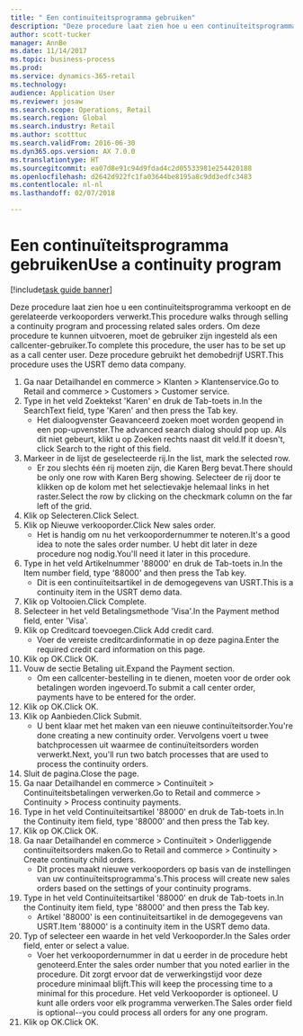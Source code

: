 ```yaml
--- 
title: " Een continuïteitsprogramma gebruiken"
description: "Deze procedure laat zien hoe u een continuïteitsprogramma verkoopt en de gerelateerde verkooporders verwerkt."
author: scott-tucker
manager: AnnBe
ms.date: 11/14/2017
ms.topic: business-process
ms.prod: 
ms.service: dynamics-365-retail
ms.technology: 
audience: Application User
ms.reviewer: josaw
ms.search.scope: Operations, Retail
ms.search.region: Global
ms.search.industry: Retail
ms.author: scotttuc
ms.search.validFrom: 2016-06-30
ms.dyn365.ops.version: AX 7.0.0
ms.translationtype: HT
ms.sourcegitcommit: ea07d8e91c94d9fdad4c2d05533981e254420188
ms.openlocfilehash: d2642d922fc1fa03644be8195a8c9dd3edfc3483
ms.contentlocale: nl-nl
ms.lasthandoff: 02/07/2018

---
```

# <a name="use-a-continuity-program"></a><span data-ttu-id="09cd3-103"> Een continuïteitsprogramma gebruiken</span><span class="sxs-lookup"><span data-stu-id="09cd3-103">Use a continuity program</span></span>

[!include[task guide banner](../includes/task-guide-banner.md)]

<span data-ttu-id="09cd3-104">Deze procedure laat zien hoe u een continuïteitsprogramma verkoopt en de gerelateerde verkooporders verwerkt.</span><span class="sxs-lookup"><span data-stu-id="09cd3-104">This procedure walks through selling a continuity program and processing related sales orders.</span></span> <span data-ttu-id="09cd3-105">Om deze procedure te kunnen uitvoeren, moet de gebruiker zijn ingesteld als een callcenter-gebruiker.</span><span class="sxs-lookup"><span data-stu-id="09cd3-105">To complete this procedure, the user has to be set up as a call center user.</span></span> <span data-ttu-id="09cd3-106">Deze procedure gebruikt het demobedrijf USRT.</span><span class="sxs-lookup"><span data-stu-id="09cd3-106">This procedure uses the USRT demo data company.</span></span>

1. <span data-ttu-id="09cd3-107">Ga naar Detailhandel en commerce > Klanten > Klantenservice.</span><span class="sxs-lookup"><span data-stu-id="09cd3-107">Go to Retail and commerce > Customers > Customer service.</span></span>
2. <span data-ttu-id="09cd3-108">Type in het veld Zoektekst 'Karen' en druk de Tab-toets in.</span><span class="sxs-lookup"><span data-stu-id="09cd3-108">In the SearchText field, type 'Karen' and then press the Tab key.</span></span>
    * <span data-ttu-id="09cd3-109">Het dialoogvenster Geavanceerd zoeken moet worden geopend in een pop-upvenster.</span><span class="sxs-lookup"><span data-stu-id="09cd3-109">The advanced search dialog should pop up.</span></span> <span data-ttu-id="09cd3-110">Als dit niet gebeurt, klikt u op Zoeken rechts naast dit veld.</span><span class="sxs-lookup"><span data-stu-id="09cd3-110">If it doesn't, click Search to the right of this field.</span></span>  
3. <span data-ttu-id="09cd3-111">Markeer in de lijst de geselecteerde rij.</span><span class="sxs-lookup"><span data-stu-id="09cd3-111">In the list, mark the selected row.</span></span>
    * <span data-ttu-id="09cd3-112">Er zou slechts één rij moeten zijn, die Karen Berg bevat.</span><span class="sxs-lookup"><span data-stu-id="09cd3-112">There should be only one row with Karen Berg showing.</span></span> <span data-ttu-id="09cd3-113">Selecteer de rij door te klikken op de kolom met het selectievakje helemaal links in het raster.</span><span class="sxs-lookup"><span data-stu-id="09cd3-113">Select the row by clicking on the checkmark column on the far left of the grid.</span></span>  
4. <span data-ttu-id="09cd3-114">Klik op Selecteren.</span><span class="sxs-lookup"><span data-stu-id="09cd3-114">Click Select.</span></span>
5. <span data-ttu-id="09cd3-115">Klik op Nieuwe verkooporder.</span><span class="sxs-lookup"><span data-stu-id="09cd3-115">Click New sales order.</span></span>
    * <span data-ttu-id="09cd3-116">Het is handig om nu het verkoopordernummer te noteren.</span><span class="sxs-lookup"><span data-stu-id="09cd3-116">It's a good idea to note the sales order number.</span></span> <span data-ttu-id="09cd3-117">U hebt dit later in deze procedure nog nodig.</span><span class="sxs-lookup"><span data-stu-id="09cd3-117">You'll need it later in this procedure.</span></span>  
6. <span data-ttu-id="09cd3-118">Type in het veld Artikelnummer '88000' en druk de Tab-toets in.</span><span class="sxs-lookup"><span data-stu-id="09cd3-118">In the Item number field, type '88000' and then press the Tab key.</span></span>
    * <span data-ttu-id="09cd3-119">Dit is een continuïteitsartikel in de demogegevens van USRT.</span><span class="sxs-lookup"><span data-stu-id="09cd3-119">This is a continuity item in the USRT demo data.</span></span>  
7. <span data-ttu-id="09cd3-120">Klik op Voltooien.</span><span class="sxs-lookup"><span data-stu-id="09cd3-120">Click Complete.</span></span>
8. <span data-ttu-id="09cd3-121">Selecteer in het veld Betalingsmethode 'Visa'.</span><span class="sxs-lookup"><span data-stu-id="09cd3-121">In the Payment method field, enter 'Visa'.</span></span>
9. <span data-ttu-id="09cd3-122">Klik op Creditcard toevoegen.</span><span class="sxs-lookup"><span data-stu-id="09cd3-122">Click Add credit card.</span></span>
    * <span data-ttu-id="09cd3-123">Voer de vereiste creditcardinformatie in op deze pagina.</span><span class="sxs-lookup"><span data-stu-id="09cd3-123">Enter the required credit card information on this page.</span></span>  
10. <span data-ttu-id="09cd3-124">Klik op OK.</span><span class="sxs-lookup"><span data-stu-id="09cd3-124">Click OK.</span></span>
11. <span data-ttu-id="09cd3-125">Vouw de sectie Betaling uit.</span><span class="sxs-lookup"><span data-stu-id="09cd3-125">Expand the Payment section.</span></span>
    * <span data-ttu-id="09cd3-126">Om een callcenter-bestelling in te dienen, moeten voor de order ook betalingen worden ingevoerd.</span><span class="sxs-lookup"><span data-stu-id="09cd3-126">To submit a call center order, payments have to be entered for the order.</span></span>  
12. <span data-ttu-id="09cd3-127">Klik op OK.</span><span class="sxs-lookup"><span data-stu-id="09cd3-127">Click OK.</span></span>
13. <span data-ttu-id="09cd3-128">Klik op Aanbieden.</span><span class="sxs-lookup"><span data-stu-id="09cd3-128">Click Submit.</span></span>
    * <span data-ttu-id="09cd3-129">U bent klaar met het maken van een nieuwe continuïteitsorder.</span><span class="sxs-lookup"><span data-stu-id="09cd3-129">You're done creating a new continuity order.</span></span> <span data-ttu-id="09cd3-130">Vervolgens voert u twee batchprocessen uit waarmee de continuïteitsorders worden verwerkt.</span><span class="sxs-lookup"><span data-stu-id="09cd3-130">Next, you'll run two batch processes that are used to process the continuity orders.</span></span>  
14. <span data-ttu-id="09cd3-131">Sluit de pagina.</span><span class="sxs-lookup"><span data-stu-id="09cd3-131">Close the page.</span></span>
15. <span data-ttu-id="09cd3-132">Ga naar Detailhandel en commerce > Continuïteit > Continuïteitsbetalingen verwerken.</span><span class="sxs-lookup"><span data-stu-id="09cd3-132">Go to Retail and commerce > Continuity > Process continuity payments.</span></span>
16. <span data-ttu-id="09cd3-133">Type in het veld Continuïteitsartikel '88000' en druk de Tab-toets in.</span><span class="sxs-lookup"><span data-stu-id="09cd3-133">In the Continuity item field, type '88000' and then press the Tab key.</span></span>
17. <span data-ttu-id="09cd3-134">Klik op OK.</span><span class="sxs-lookup"><span data-stu-id="09cd3-134">Click OK.</span></span>
18. <span data-ttu-id="09cd3-135">Ga naar Detailhandel en commerce > Continuïteit > Onderliggende continuïteitsorders maken.</span><span class="sxs-lookup"><span data-stu-id="09cd3-135">Go to Retail and commerce > Continuity > Create continuity child orders.</span></span>
    * <span data-ttu-id="09cd3-136">Dit proces maakt nieuwe verkooporders op basis van de instellingen van uw continuïteitsprogramma's.</span><span class="sxs-lookup"><span data-stu-id="09cd3-136">This process will create new sales orders based on the settings of your continuity programs.</span></span>  
19. <span data-ttu-id="09cd3-137">Type in het veld Continuïteitsartikel '88000' en druk de Tab-toets in.</span><span class="sxs-lookup"><span data-stu-id="09cd3-137">In the Continuity item field, type '88000' and then press the Tab key.</span></span>
    * <span data-ttu-id="09cd3-138">Artikel '88000' is een continuïteitsartikel in de demogegevens van USRT.</span><span class="sxs-lookup"><span data-stu-id="09cd3-138">Item '88000' is a continuity item in the USRT demo data.</span></span>  
20. <span data-ttu-id="09cd3-139">Typ of selecteer een waarde in het veld Verkooporder.</span><span class="sxs-lookup"><span data-stu-id="09cd3-139">In the Sales order field, enter or select a value.</span></span>
    * <span data-ttu-id="09cd3-140">Voer het verkoopordernummer in dat u eerder in de procedure hebt genoteerd.</span><span class="sxs-lookup"><span data-stu-id="09cd3-140">Enter the sales order number that you noted earlier in the procedure.</span></span> <span data-ttu-id="09cd3-141">Dit zorgt ervoor dat de verwerkingstijd voor deze procedure minimaal blijft.</span><span class="sxs-lookup"><span data-stu-id="09cd3-141">This will keep the processing time to a minimal for this procedure.</span></span> <span data-ttu-id="09cd3-142">Het veld Verkooporder is optioneel. U kunt alle orders voor elk programma verwerken.</span><span class="sxs-lookup"><span data-stu-id="09cd3-142">The Sales order field is optional--you could process all orders for any one program.</span></span>  
21. <span data-ttu-id="09cd3-143">Klik op OK.</span><span class="sxs-lookup"><span data-stu-id="09cd3-143">Click OK.</span></span>


